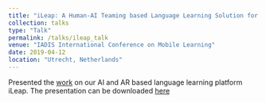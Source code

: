 ```yaml
---
title: "iLeap: A Human-AI Teaming based Language Learning Solution for Early Dual Language Learners"
collection: talks
type: "Talk"
permalink: /talks/ileap_talk
venue: "IADIS International Conference on Mobile Learning"
date: 2019-04-12
location: "Utrecht, Netherlands"
---
```


Presented the [work](http://AshutoshShivakumar.github.io/files/ileap.pdf) on our AI and AR based language learning platform iLeap. The presentation can be downloaded [here](http://AshutoshShivakumar.github.io/files/ileap_ML_2019.pdf) 
